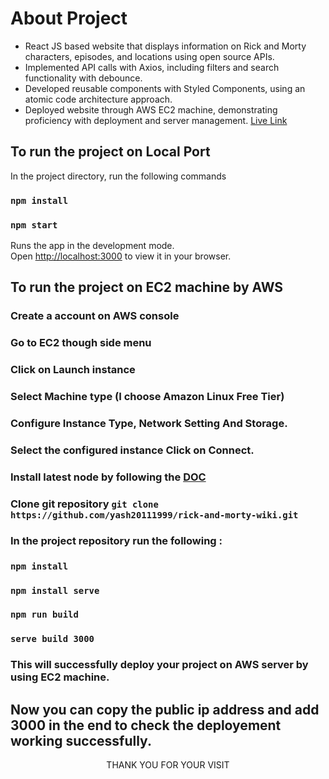 # About Project 

* React JS based website that displays information on Rick and Morty characters, episodes, and locations using open source APIs.
* Implemented API calls with Axios, including filters and search functionality with debounce.
* Developed reusable components with Styled Components, using an atomic code architecture approach.
* Deployed website through AWS EC2 machine, demonstrating proficiency with deployment and server management. [Live Link](http://43.204.220.14:3000/) 

## To run the project on Local Port

In the project directory, run the following commands

### `npm install`
### `npm start`

Runs the app in the development mode.\
Open [http://localhost:3000](http://localhost:3000) to view it in your browser.

## To run the project on EC2 machine by AWS

### Create a account on AWS console
### Go to EC2 though side menu
### Click on Launch instance 
### Select Machine type (I choose Amazon Linux Free Tier)
### Configure Instance Type, Network Setting And Storage.
### Select the configured instance Click on Connect.
### Install latest node by following the [DOC](https://docs.aws.amazon.com/sdk-for-javascript/v2/developer-guide/setting-up-node-on-ec2-instance.html)
### Clone git repository `git clone https://github.com/yash20111999/rick-and-morty-wiki.git`
### In the project repository run the following :
### `npm install`
### `npm install serve`
### `npm run build`
### `serve build 3000`

### This will successfully deploy your project on AWS server by using EC2 machine.

## Now you can copy the public ip address and add 3000 in the end to check the deployement working successfully.

<p style="text-align: center;">THANK YOU FOR YOUR VISIT</p>





